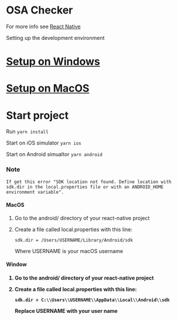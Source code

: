 # OSA Checker

For more info see [React Native](https://reactnative.dev/)

Setting up the development environment

# [Setup on Windows](settup_windows.md)
# [Setup on MacOS](setup_macos.md)

# Start project

Run `yarn install`

Start on iOS simulator `yarn ios`

Start on Android simualtor `yarn android`

<h3>Note</h3>

    If get this error "SDK location not found. Define location with sdk.dir in the local.properties file or with an ANDROID_HOME environment variable".

<h4>MacOS</h4>

1. Go to the android/ directory of your react-native project
2. Create a file called local.properties with this line:

    `sdk.dir = /Users/USERNAME/Library/Android/sdk`

    Where USERNAME is your macOS username

<h4>Window<h4>

1. Go to the android/ directory of your react-native project
2. Create a file called local.properties with this line:

    `sdk.dir = C:\\Users\\USERNAME\\AppData\\Local\\Android\\sdk`

    Replace USERNAME with your user name